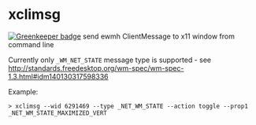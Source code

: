 # xclimsg

[![Greenkeeper badge](https://badges.greenkeeper.io/sidorares/xclimsg.svg)](https://greenkeeper.io/)
send ewmh ClientMessage to x11 window from command line

Currently only `_WM_NET_STATE` message type is supported - see http://standards.freedesktop.org/wm-spec/wm-spec-1.3.html#idm140130317598336

Example:

```
> xclimsg --wid 6291469 --type _NET_WM_STATE --action toggle --prop1 _NET_WM_STATE_MAXIMIZED_VERT
```
